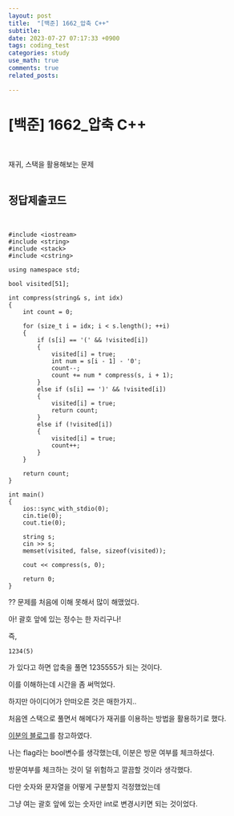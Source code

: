 ```yaml
---
layout: post
title:  "[백준] 1662_압축 C++"
subtitle:   
date: 2023-07-27 07:17:33 +0900
tags: coding_test
categories: study
use_math: true
comments: true
related_posts:

---
```


# [백준] 1662_압축 C++<br/>
<br/>

재귀, 스택을 활용해보는 문제<br/>
<br/>

## 정답제출코드<br/>
<Br/>

```
#include <iostream>
#include <string>
#include <stack>
#include <cstring>

using namespace std;

bool visited[51];

int compress(string& s, int idx)
{
    int count = 0;

    for (size_t i = idx; i < s.length(); ++i)
    {
        if (s[i] == '(' && !visited[i])
        {
            visited[i] = true;
            int num = s[i - 1] - '0';
            count--;
            count += num * compress(s, i + 1);
        }
        else if (s[i] == ')' && !visited[i])
        {
            visited[i] = true;
            return count;
        }
        else if (!visited[i])
        {
            visited[i] = true;
            count++;
        }
    }

    return count;
}

int main()
{
    ios::sync_with_stdio(0);
    cin.tie(0);
    cout.tie(0);

    string s;
    cin >> s;
    memset(visited, false, sizeof(visited));

    cout << compress(s, 0);

    return 0;
}
```

?? 문제를 처음에 이해 못해서 많이 해맸었다.<br/>

아! 괄호 앞에 있는 정수는 한 자리구나!<br/>

즉,

```
1234(5)
```
가 있다고 하면 압축을 풀면 1235555가 되는 것이다.<br/>

이를 이해하는데 시간을 좀 써먹었다.<br/>

하지만 아이디어가 안떠오른 것은 매한가지..<br/>

처음엔 스택으로 풀면서 해메다가 재귀를 이용하는 방법을 활용하기로 했다.<br/>

[이분의 블로그](https://hwan-shell.tistory.com/305)를 참고하였다.<br/>

나는 flag라는 bool변수를 생각했는데, 이분은 방문 여부를 체크하셨다.<br/>

방문여부를 체크하는 것이 덜 위험하고 깔끔할 것이라 생각했다.<br/>

다만 숫자와 문자열을 어떻게 구분할지 걱정했었는데<br/>

그냥 여는 괄호 앞에 있는 숫자만 int로 변경시키면 되는 것이었다.<br/>